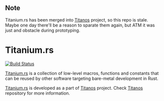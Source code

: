 ## Note

Titanium.rs has been merged into [Titanos][titanos] project, so this repo is stale.
Maybe one day there'll be a reason to sparate them again, but ATM it was just and obstacle
during prototyping.

# Titanium.rs

[![Build Status](https://travis-ci.org/dpc/rdu.svg?branch=master)](https://travis-ci.org/dpc/titanium)

[Titanium.rs][titanium] is a collection of low-level macros, functions and
constants that can be reused by other software targeting bare-metal development
in Rust.

[Titanium.rs][titanium] is developed as a part of [Titanos][titanos] project.
Check [Titanos][titanos] repository for more information.

[titanium]: //github.com/dpc/titanium.rs
[titanos]: //github.com/dpc/titanos
